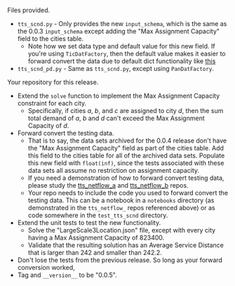 Files provided.

* `tts_scnd.py` - Only provides the new `input_schema`, which is the same as the 0.0.3 `input_schema`
except adding the "Max Assignment Capacity" field to the cities table. 
  * Note how we set data type and default value for this new field. If you're using 
  `TicDatFactory`, then the default value makes it easier to forward convert the data due to 
  default dict functionality like [this](https://github.com/ticdat/ticdat/wiki/ticdat-defaultdict-enhancements)
* `tts_scnd_pd.py`  -  Same as `tts_scnd.py`, except using `PanDatFactory`.

Your repository for this release.

* Extend the `solve` function to implement the Max Assignment Capacity constraint for each city.
  * Specifically, if cities *a*, *b*, and *c* are assigned to city *d*, then the sum total demand 
  of *a*, *b* and *d* can't exceed the Max Assignment Capacity of *d*. 
* Forward convert the testing data. 
  * That is to say, the data sets archived for the 0.0.4 release don't have the "Max Assignment Capacity"
  field as part of the cities table. Add this field to the cities table for all of the archived data 
  sets. Populate this new field with `float(inf)`, since the tests associated with these 
  data sets all assume no restriction on assignment capacity.
  * If you need a demonstration of how to forward convert testing data, please study the 
  [tts_netflow_a](https://github.com/ticdat/tts_netflow_a) and 
  [tts_netflow_b](https://github.com/ticdat/tts_netflow_b) repos.
  * Your repo needs to include the code you used to forward convert the testing data. This can be a notebook
  in a `notebooks` directory (as demonstrated in the `tts_netflow_` repos referenced above) or as code
  somewhere in the `test_tts_scnd` directory.
* Extend the unit tests to test the new functionality.
  * Solve the "LargeScale3Location.json" file, except with every city having a Max Assignment Capacity
  of 823400. 
  * Validate that the resulting solution has an Average Service Distance that is larger than 
  242 and smaller than 242.2.  
* Don't lose the tests from the previous release. So long as your forward conversion worked, 
* Tag and `__version__` to be "0.0.5". 
